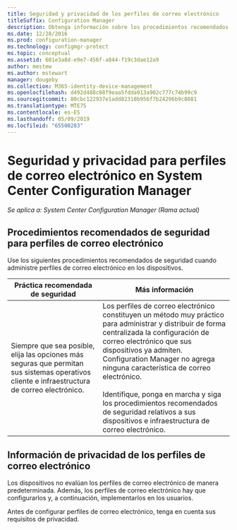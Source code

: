 ```yaml
---
title: Seguridad y privacidad de los perfiles de correo electrónico
titleSuffix: Configuration Manager
description: Obtenga información sobre los procedimientos recomendados de seguridad para administrar perfiles de correo electrónico de dispositivos en System Center Configuration Manager.
ms.date: 12/28/2016
ms.prod: configuration-manager
ms.technology: configmgr-protect
ms.topic: conceptual
ms.assetid: 601e3a8d-e9e7-456f-a844-f19c3dae12a9
author: mestew
ms.author: mstewart
manager: dougeby
ms.collection: M365-identity-device-management
ms.openlocfilehash: d492d488c08f9eaa5fdda913a902c777c74b99c9
ms.sourcegitcommit: 80cbc122937e1add82310b956f7b24296b9c8081
ms.translationtype: MTE75
ms.contentlocale: es-ES
ms.lasthandoff: 05/09/2019
ms.locfileid: "65500283"
---
```

# <a name="security-and-privacy-for-email-profiles-in-system-center-configuration-manager"></a>Seguridad y privacidad para perfiles de correo electrónico en System Center Configuration Manager

*Se aplica a: System Center Configuration Manager (Rama actual)*

## <a name="security-best-practices-for-email-profiles"></a>Procedimientos recomendados de seguridad para perfiles de correo electrónico  
 Use los siguientes procedimientos recomendados de seguridad cuando administre perfiles de correo electrónico en los dispositivos.  

|Práctica recomendada de seguridad|Más información|  
|----------------------------|----------------------|  
|Siempre que sea posible, elija las opciones más seguras que permitan sus sistemas operativos cliente e infraestructura de correo electrónico.|Los perfiles de correo electrónico constituyen un método muy práctico para administrar y distribuir de forma centralizada la configuración de correo electrónico que sus dispositivos ya admiten. Configuration Manager no agrega ninguna característica de correo electrónico.<br /><br /> Identifique, ponga en marcha y siga los procedimientos recomendados de seguridad relativos a sus dispositivos e infraestructura de correo electrónico.|  

## <a name="privacy-information-for-email-profiles"></a>Información de privacidad de los perfiles de correo electrónico  
 Los dispositivos no evalúan los perfiles de correo electrónico de manera predeterminada. Además, los perfiles de correo electrónico hay que configurarlos y, a continuación, implementarlos en los usuarios.  

 Antes de configurar perfiles de correo electrónico, tenga en cuenta sus requisitos de privacidad.  

